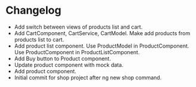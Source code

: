 # Changelog

* Add switch between views of products list and cart.
* Add CartComponent, CartService, CartModel. Make add products from products list to cart.
* Add product list component. Use ProductModel in ProductComponent. Use ProductComponent in ProductListComponent.
* Add Buy button to Product component.
* Update product component with mock data.
* Add product component.
* Initial commit for shop project after ng new shop command.
